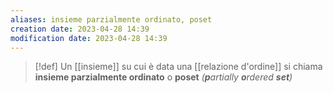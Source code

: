 ```yaml
---
aliases: insieme parzialmente ordinato, poset
creation date: 2023-04-28 14:39
modification date: 2023-04-28 14:39
---
```


>[!def]
>Un [[insieme]] su cui è data una [[relazione d'ordine]]  si chiama **insieme parzialmente ordinato** o **poset** *(**p**artially **o**rdered **set**)*



